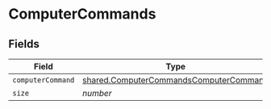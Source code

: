 # ComputerCommands


## Fields

| Field                                                                                            | Type                                                                                             | Required                                                                                         | Description                                                                                      | Example                                                                                          |
| ------------------------------------------------------------------------------------------------ | ------------------------------------------------------------------------------------------------ | ------------------------------------------------------------------------------------------------ | ------------------------------------------------------------------------------------------------ | ------------------------------------------------------------------------------------------------ |
| `computerCommand`                                                                                | [shared.ComputerCommandsComputerCommand](../../models/shared/computercommandscomputercommand.md) | :heavy_minus_sign:                                                                               | N/A                                                                                              |                                                                                                  |
| `size`                                                                                           | *number*                                                                                         | :heavy_minus_sign:                                                                               | N/A                                                                                              | 1                                                                                                |